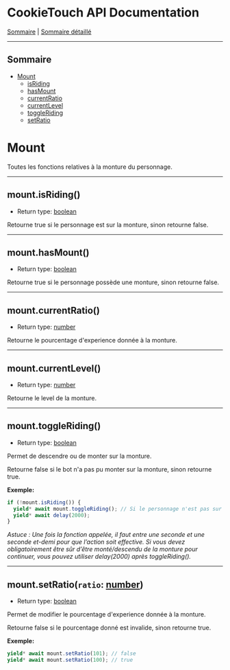 # CookieTouch API Documentation
[Sommaire](SUMMARY.md) | [Sommaire détaillé](singlepage.md)

<hr>

## Sommaire
- [Mount](mount)
  - [isRiding](#mountisriding)
  - [hasMount](#mounthasmount)
  - [currentRatio](#mountcurrentratio)
  - [currentLevel](#mountcurrentlevel)
  - [toggleRiding](#mount-toggle-riding)
  - [setRatio](#mount-set-ratio)

# Mount
Toutes les fonctions relatives à la monture du personnage.

<hr>

## mount.isRiding()
- Return type: <a href="https://developer.mozilla.org/fr-Fr/docs/Web/JavaScript/Data_structures#Boolean_type">boolean</a>

Retourne true si le personnage est sur la monture, sinon retourne false.

<hr>

## mount.hasMount()
- Return type: <a href="https://developer.mozilla.org/fr-Fr/docs/Web/JavaScript/Data_structures#Boolean_type">boolean</a>

Retourne true si le personnage possède une monture, sinon retourne false.

<hr>

## mount.currentRatio()
- Return type: <a href="https://developer.mozilla.org/fr-Fr/docs/Web/JavaScript/Data_structures#Number_type">number</a>

Retourne le pourcentage d'experience donnée à la monture.

<hr>

## mount.currentLevel()
- Return type: <a href="https://developer.mozilla.org/fr-Fr/docs/Web/JavaScript/Data_structures#Number_type">number</a>

Retourne le level de la monture.

<hr>

<h2 id="mount-toggle-riding">
  mount.toggleRiding()
</h2>

- Return type: <a href="https://developer.mozilla.org/fr-Fr/docs/Web/JavaScript/Data_structures#Boolean_type">boolean</a>

Permet de descendre ou de monter sur la monture.

Retourne false si le bot n'a pas pu monter sur la monture, sinon retourne true.

**Exemple:**
```js
if (!mount.isRiding()) {
  yield* await mount.toggleRiding(); // Si le personnage n'est pas sur la monture, alors monter sur la monture.
  yield* await delay(2000);
}
```
*Astuce : Une fois la fonction appelée, il faut entre une seconde et une seconde et-demi pour que l’action soit effective.
Si vous devez obligatoirement être sûr d’être monté/descendu de la monture pour continuer, vous pouvez utiliser delay(2000) après toggleRiding().*

<hr>

<h2 id="mount-set-ratio">
  mount.setRatio(<code>ratio</code>: <a href="https://developer.mozilla.org/fr-Fr/docs/Web/JavaScript/Data_structures#Number_type">number</a>)
</h2>

- Return type: <a href="https://developer.mozilla.org/fr-Fr/docs/Web/JavaScript/Data_structures#Boolean_type">boolean</a>

Permet de modifier le pourcentage d'experience donnée à la monture.

Retourne false si le pourcentage donné est invalide, sinon retourne true.

**Exemple:**
```js
yield* await mount.setRatio(101); // false
yield* await mount.setRatio(100); // true
```
